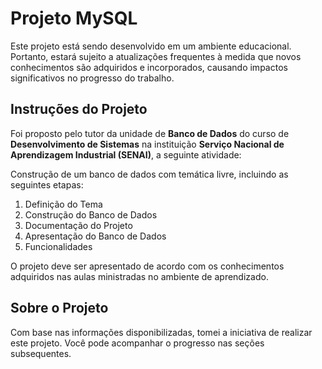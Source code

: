 # Projeto MySQL

Este projeto está sendo desenvolvido em um ambiente educacional. Portanto, estará sujeito a atualizações frequentes à medida que novos conhecimentos são adquiridos e incorporados, causando impactos significativos no progresso do trabalho.

## Instruções do Projeto

Foi proposto pelo tutor da unidade de **Banco de Dados** do curso de **Desenvolvimento de Sistemas** na instituição **Serviço Nacional de Aprendizagem Industrial (SENAI)**, a seguinte atividade: 

Construção de um banco de dados com temática livre, incluindo as seguintes etapas: 

1. Definição do Tema 
2. Construção do Banco de Dados 
3. Documentação do Projeto 
4. Apresentação do Banco de Dados 
5. Funcionalidades

O projeto deve ser apresentado de acordo com os conhecimentos adquiridos nas aulas ministradas no ambiente de aprendizado.

## Sobre o Projeto

Com base nas informações disponibilizadas, tomei a iniciativa de realizar este projeto. Você pode acompanhar o progresso nas seções subsequentes.
